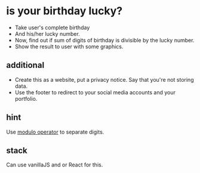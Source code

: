 # is your birthday lucky?

- Take user's complete birthday 
- And his/her lucky number. 
- Now, find out if sum of digits of birthday is divisible by the lucky number. 
- Show the result to user with some graphics. 

## additional

- Create this as a website, put a privacy notice. Say that you're not storing data. 
- Use the footer to redirect to your social media accounts and your portfolio. 

## hint
Use [modulo operator](https://developer.mozilla.org/en-US/docs/Web/JavaScript/Reference/Operators/Remainder) to separate digits.

## stack
Can use vanillaJS and or React for this. 